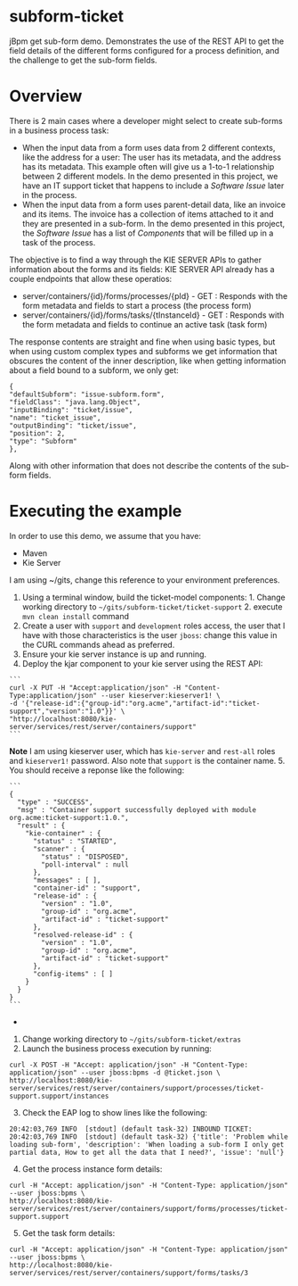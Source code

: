 # subform-ticket
  jBpm get sub-form demo. Demonstrates the use of the REST API to get the field details of the different forms configured for a process definition, and the challenge to get the sub-form fields.

# Overview
There is 2 main cases where a developer might select to create sub-forms in a business process task:
  * When the input data from a form uses data from 2 different contexts, like the address for a user: The user has its metadata, and the address has its metadata. This example often will give us a 1-to-1 relationship between 2 different models. In the demo presented in this project, we have an IT support ticket that happens to include a _Software Issue_ later in the process.
  * When the input data from a form uses parent-detail data, like an invoice and its items. The invoice has a collection of items attached to it and they are presented in a sub-form. In the demo presented in this project, the _Software Issue_ has a list of _Components_ that will be filled up in a task of the process.

The objective is to find a way through the KIE SERVER APIs to gather information about the forms and its fields: KIE SERVER API already has a couple endpoints that allow these operatios:
  * server/containers/{id}/forms/processes/{pId} - GET : Responds with the form metadata and fields to start a process (the process form)
  * server/containers/{id}/forms/tasks/{tInstanceId} - GET : Responds with the form metadata and fields to continue an active task (task form)

The response contents are straight and fine when using basic types, but when using custom complex types and subforms we get information that obscures the content of the inner description, like when getting information about a field bound to a subform, we only get:

``` 
{
"defaultSubform": "issue-subform.form",
"fieldClass": "java.lang.Object",
"inputBinding": "ticket/issue",
"name": "ticket_issue",
"outputBinding": "ticket/issue",
"position": 2,
"type": "Subform"
},
```
Along with other information that does not describe the contents of the sub-form fields.

# Executing the example
  In order to use this demo, we assume that you have:
  * Maven
  * Kie Server
  
I am using ~/gits, change this reference to your environment preferences.
  
  1. Using a terminal window, build the ticket-model components:
    1. Change working directory to `~/gits/subform-ticket/ticket-support`
    2. execute `mvn clean install` command
  2. Create a user with `support` and `development` roles access, the user that I have with those characteristics is the user `jboss`: change this value in the CURL commands ahead as preferred.
  3. Ensure your kie server instance is up and running.
  4. Deploy the kjar component to your kie server using the REST API:

    ```
    curl -X PUT -H "Accept:application/json" -H "Content-Type:application/json" --user kieserver:kieserver1! \
    -d '{"release-id":{"group-id":"org.acme","artifact-id":"ticket-support","version":"1.0"}}' \
    "http://localhost:8080/kie-server/services/rest/server/containers/support"
    ```
**Note** I am using kieserver user, which has `kie-server` and `rest-all` roles and `kieserver1!` password. Also note that `support` is the container name.
  5. You should receive a reponse like the following:

    ```
    {
      "type" : "SUCCESS",
      "msg" : "Container support successfully deployed with module org.acme:ticket-support:1.0.",
      "result" : {
        "kie-container" : {
          "status" : "STARTED",
          "scanner" : {
            "status" : "DISPOSED",
            "poll-interval" : null
          },
          "messages" : [ ],
          "container-id" : "support",
          "release-id" : {
            "version" : "1.0",
            "group-id" : "org.acme",
            "artifact-id" : "ticket-support"
          },
          "resolved-release-id" : {
            "version" : "1.0",
            "group-id" : "org.acme",
            "artifact-id" : "ticket-support"
          },
          "config-items" : [ ]
        }
      }
    }
    ```
  -
 
1. Change working directory to `~/gits/subform-ticket/extras`
2. Launch the business process execution by running:
   
  ```
  curl -X POST -H "Accept: application/json" -H "Content-Type: application/json" --user jboss:bpms -d @ticket.json \
  http://localhost:8080/kie-server/services/rest/server/containers/support/processes/ticket-support.support/instances
  ```
    
3. Check the EAP log to show lines like the following:

  ```
  20:42:03,769 INFO  [stdout] (default task-32) INBOUND TICKET:
  20:42:03,769 INFO  [stdout] (default task-32) {'title': 'Problem while loading sub-form', 'description': 'When loading a sub-form I only get partial data, How to get all the data that I need?', 'issue': 'null'}

  ```
  
4. Get the process instance form details:
    
  ```
  curl -H "Accept: application/json" -H "Content-Type: application/json" --user jboss:bpms \
  http://localhost:8080/kie-server/services/rest/server/containers/support/forms/processes/ticket-support.support
  ```    
    
5. Get the task form details:
    
  ```
  curl -H "Accept: application/json" -H "Content-Type: application/json" --user jboss:bpms \
  http://localhost:8080/kie-server/services/rest/server/containers/support/forms/tasks/3
  ```
